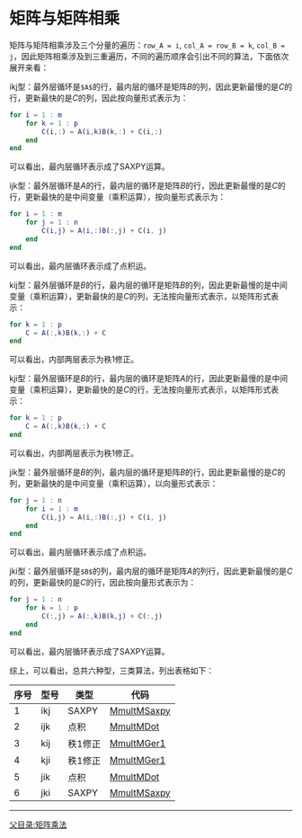 # 矩阵与矩阵相乘

矩阵与矩阵相乘涉及三个分量的遍历：`row_A = i`, `col_A = row_B = k`, `col_B = j`，因此矩阵相乘涉及到三重遍历，不同的遍历顺序会引出不同的算法，下面依次展开来看：

ikj型：最外层循环是`$A$`的行，最内层的循环是矩阵$`B`$的列，因此更新最慢的是$`C`$的行，更新最快的是$`C`$的列，因此按向量形式表示为：
```matlab
for i = 1 : m
    for k = 1 : p
        C(i,:) = A(i,k)B(k,:) + C(i,:)
    end
end
```
可以看出，最内层循环表示成了SAXPY运算。

ijk型：最外层循环是$`A`$的行，最内层的循环是矩阵$`B`$的行，因此更新最慢的是$`C`$的行，更新最快的是中间变量（乘积运算），按向量形式表示为：
```matlab
for i = 1 : m
    for j = 1 : n
        C(i,j) = A(i,:)B(:,j) + C(i, j)    
    end
end
```
可以看出，最内层循环表示成了点积运。

kij型：最外层循环是$`B`$的行，最内层的循环是矩阵$`B`$的列，因此更新最慢的是中间变量（乘积运算），更新最快的是$`C`$的列，无法按向量形式表示，以矩阵形式表示：
```matlab
for k = 1 : p
    C = A(:,k)B(k,:) + C
end
```
可以看出，内部两层表示为秩1修正。

kji型：最外层循环是$`B`$的行，最内层的循环是矩阵$`A`$的行，因此更新最慢的是中间变量（乘积运算），更新最快的是$`C`$的行，无法按向量形式表示，以矩阵形式表示：
```matlab
for k = 1 : p
    C = A(:,k)B(k,:) + C
end
```
可以看出，内部两层表示为秩1修正。

jik型：最外层循环是$`B`$的列，最内层的循环是矩阵$`B`$的行，因此更新最慢的是$`C`$的列，更新最快的是中间变量（乘积运算），以向量形式表示：
```matlab
for j = 1 : n
    for i = 1 : m
        C(i,j) = A(i,:)B(:,j) + C(i, j)
    end
end
```
可以看出，最内层循环表示成了点积运。


jki型：最外层循环是`$B$`的列，最内层的循环是矩阵$`A`$的列行，因此更新最慢的是$`C`$的列，更新最快的是$`C`$的行，因此按向量形式表示为：
```matlab
for j = 1 : n
    for k = 1 : p
        C(:,j) = A(:,k)B(k,j) + C(:,j)
    end
end
```
可以看出，最内层循环表示成了SAXPY运算。

综上，可以看出，总共六种型，三类算法，列出表格如下：


|序号|型号|类型|代码|
|--|--|--|--|
|1|ikj|SAXPY|[MmultMSaxpy](src/mmm.cpp#MmultMSaxpy)|
|2|ijk|点积|[MmultMDot](src/mmm.cpp#MmultMDot)|
|3|kij|秩1修正|[MmultMGer1](src/mmm.cpp#MmultMGer1)|
|4|kji|秩1修正|[MmultMGer1](src/mmm.cpp#MmultMGer1)|
|5|jik|点积|[MmultMDot](src/mmm.cpp#MmultMDot)|
|6|jki|SAXPY|[MmultMSaxpy](src/mmm.cpp#MmultMSaxpy)|
---
[父目录:矩阵乘法](../ReadME.md)